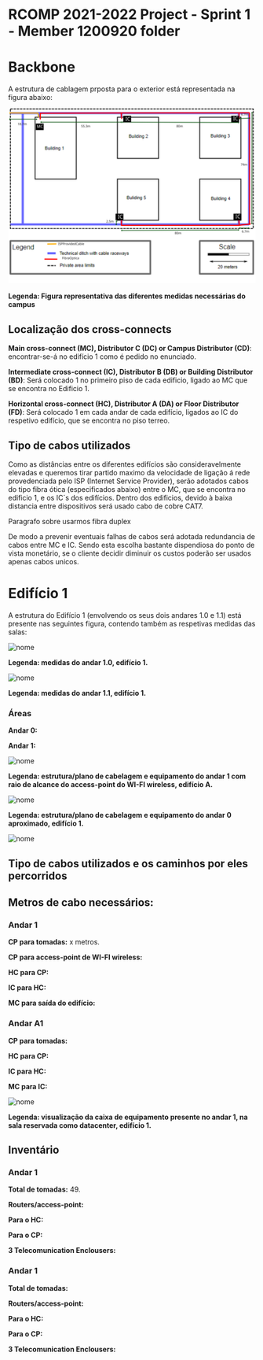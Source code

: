 RCOMP 2021-2022 Project - Sprint 1 - Member 1200920 folder
===========================================
# Backbone #
A estrutura de cablagem prposta para o exterior está representada na figura abaixo:

![ExtruturaExterior](/doc\sprint1\1200920\Exterior.svg)

**Legenda: Figura representativa das diferentes medidas necessárias do campus**



## Localização dos cross-connects
**Main cross-connect (MC), Distributor C (DC) or Campus Distributor (CD)**: encontrar-se-á no edifício 1 como é pedido no enunciado.

**Intermediate cross-connect (IC), Distributor B (DB) or Building Distributor (BD)**: Será colocado 1 no primeiro piso de cada edificio, ligado ao MC que se encontra no Edificio 1.

**Horizontal cross-connect (HC), Distributor A (DA) or Floor Distributor (FD)**: Será colocado 1 em cada andar de cada edifício, ligados ao IC do respetivo edifício, que se encontra no piso terreo.

## Tipo de cabos utilizados

Como as distâncias entre os diferentes edifícios são consideravelmente elevadas e queremos tirar partido maximo da velocidade de ligação á rede provedenciada pelo ISP (Internet Service Provider), serão adotados cabos do tipo fibra ótica (especificados abaixo) entre o MC, que se encontra no edificio 1, e os IC´s dos edifícios. Dentro dos edificios, devido à baixa distancia entre dispositivos  será usado cabo de cobre CAT7.
<p> Paragrafo sobre usarmos fibra duplex </p>
De modo a prevenir eventuais falhas de cabos será adotada redundancia de cabos entre MC e IC. Sendo esta escolha bastante dispendiosa do ponto de vista monetário, se o cliente decidir diminuir os custos poderão ser usados apenas cabos unicos.

# Edifício 1 #
A estrutura do Edifício 1 (envolvendo os seus dois andares 1.0 e 1.1) está presente nas seguintes figura, contendo também as respetivas medidas das salas:

![nome](/link.png)

**Legenda: medidas do andar 1.0, edifício 1.**

![nome](/link.png)

**Legenda: medidas do andar 1.1, edifício 1.**


### Áreas ###
**Andar 0:**


**Andar 1:**


![nome](/link.png)

**Legenda: estrutura/plano de cabelagem e equipamento do andar 1 com raio de alcance do access-point do WI-FI wireless, edifício A.**

![nome](/link.png)

**Legenda: estrutura/plano de cabelagem e equipamento do andar 0 aproximado, edifício 1.**

![nome](/link.png/)


## Tipo de cabos utilizados e os caminhos por eles percorridos


## Metros de cabo necessários:
### Andar 1 ###
**CP para tomadas:** x metros.

**CP para access-point de WI-FI wireless:** 

**HC para CP:** 

**IC para HC:** 

**MC para saída do edifício:**

### Andar A1 ###
**CP para tomadas:** 

**HC para CP:** 

**IC para HC:** 

**MC para IC:** 




![nome](/link.png)

**Legenda: visualização da caixa de equipamento presente no andar 1, na sala reservada como datacenter, edifício 1.**

## Inventário
### Andar 1 ###
**Total de tomadas:** 49.

**Routers/access-point:** 

**Para o HC:** 

**Para o CP:** 

**3 Telecomunication Enclousers:** 

### Andar 1 ###
**Total de tomadas:** 

**Routers/access-point:** 

**Para o HC:** 

**Para o CP:** 

**3 Telecomunication Enclousers:** 

